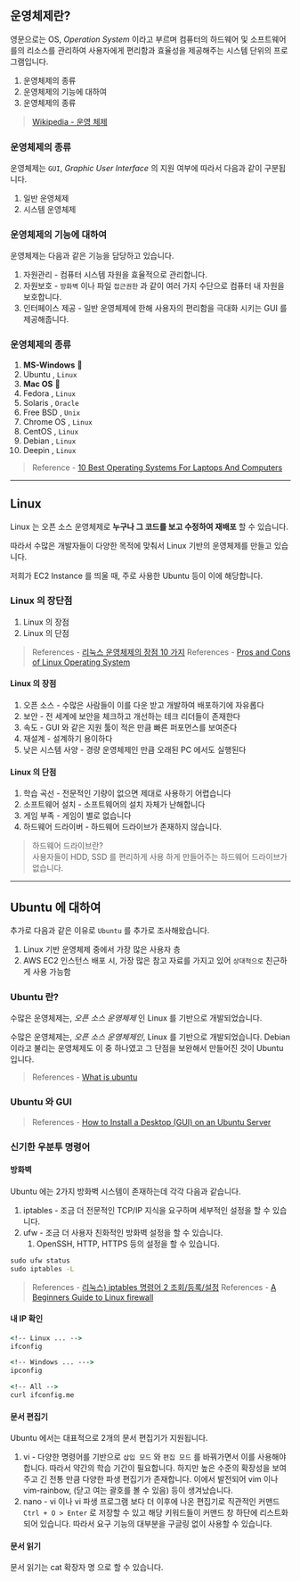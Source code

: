 ## 운영체제란?

영문으로는 OS, _Operation System_ 이라고 부르며 컴퓨터의 하드웨어 및 소프트웨어를의 리소스를 관리하여 사용자에게 편리함과 효율성을 제공해주는 시스템 단위의 프로그램입니다.

1. 운영체제의 종류
2. 운영체제의 기능에 대하여
3. 운영체제의 종류

> [Wikipedia - 운영 체제](https://en.wikipedia.org/wiki/Operating_system)

### 운영체제의 종류

운영체제는 `GUI`, _Graphic User Interface_ 의 지원 여부에 따라서 다음과 같이 구분됩니다.

1.  일반 운영체제
2.  시스템 운영체제

### 운영체제의 기능에 대하여

운영체제는 다음과 같은 기능을 담당하고 있습니다.

1. 자원관리 - 컴퓨터 시스템 자원을 효율적으로 관리합니다.
2. 자원보호 - `방화벽` 이나 파일 `접근권한` 과 같이 여러 가지 수단으로 컴퓨터 내 자원을 보호합니다.
3. 인터페이스 제공 - 일반 운영체제에 한해 사용자의 편리함을 극대화 시키는 GUI 를 제공해줍니다.

### 운영체제의 종류

1. **MS-Windows** 🎈
2. Ubuntu , `Linux`
3. **Mac OS** 🎈
4. Fedora , `Linux`
5. Solaris , `Oracle`
6. Free BSD , `Unix`
7. Chrome OS , `Linux`
8. CentOS , `Linux`
9. Debian , `Linux`
10. Deepin , `Linux`

> Reference - [10 Best Operating Systems For Laptops And Computers](https://www.softwaretestinghelp.com/best-operating-systems/)

<hr>

## Linux

Linux 는 오픈 소스 운영체제로 **누구나 그 코드를 보고 수정하여 재배포** 할 수 있습니다.

따라서 수많은 개발자들이 다양한 목적에 맞춰서 Linux 기반의 운영체제를 만들고 있습니다.

저희가 EC2 Instance 를 띄울 때, 주로 사용한 Ubuntu 등이 이에 해당합니다.

### Linux 의 장단점

1. Linux 의 장점
2. Linux 의 단점

> References - [리눅스 운영체제의 장점 10 가지](https://i-hate-advertisement-post.tistory.com/175)
> References - [Pros and Cons of Linux Operating System](https://honestproscons.com/pros-and-cons-of-linux-operating-system/)

#### Linux 의 장점

1. 오픈 소스 - 수많은 사람들이 이를 다운 받고 개발하여 배포하기에 자유롭다
2. 보안 - 전 세계에 보안을 체크하고 개선하는 테크 리더들이 존재한다
3. 속도 - GUI 와 같은 지원 툴이 적은 만큼 빠른 퍼포먼스를 보여준다
4. 재설계 - 설계하기 용이하다
5. 낮은 시스템 사양 - 경량 운영체제인 만큼 오래된 PC 에서도 실행된다


#### Linux 의 단점

1. 학습 곡선 - 전문적인 기량이 없으면 제대로 사용하기 어렵습니다
2. 소프트웨어 설치 - 소프트웨어의 설치 자체가 난해합니다
3. 게임 부족 - 게임이 별로 없습니다
4. 하드웨어 드라이버 - 하드웨어 드라이브가 존재하지 않습니다.

> 하드웨어 드라이브란? <br>
> 사용자들이 HDD, SSD 를 편리하게 사용 하게 만들어주는 하드웨어 드라이브가 없습니다.

<hr>

## Ubuntu 에 대하여

추가로 다음과 같은 이유로 `Ubuntu` 를 추가로 조사해왔습니다.

1. Linux 기반 운영체제 중에서 가장 많은 사용자 층
2. AWS EC2 인스턴스 배포 시, 가장 많은 참고 자료를 가지고 있어 `상대적으로` 친근하게 사용 가능함

### Ubuntu 란?

수많은 운영체제는, _오픈 소스 운영체제_ 인 Linux 를 기반으로 개발되었습니다.

수많은 운영체제는, _오픈 소스 운영체제인_, Linux 를 기반으로 개발되었습니다.
Debian 이라고 불리는 운영체제도 이 중 하나였고 그 단점을 보완해서 만들어진 것이 Ubuntu 입니다.

> References - [What is ubuntu](https://www.howtogeek.com/763775/what-is-ubuntu/)

### Ubuntu 와 GUI

> References - [How to Install a Desktop (GUI) on an Ubuntu Server](https://phoenixnap.com/kb/how-to-install-a-gui-on-ubuntu#:~:text=GNOME%20is%20the%20default%20GUI,one%20of%20these%20desktop%20environments.)

### 신기한 우분투 명령어

#### 방화벽

Ubuntu 에는 2가지 방화벽 시스템이 존재하는데 각각 다음과 같습니다.

1. iptables - 조금 더 전문적인 TCP/IP 지식을 요구하며 세부적인 설정을 할 수 있습니다.
2. ufw - 조금 더 사용자 친화적인 방화벽 설정을 할 수 있습니다.
    1. OpenSSH, HTTP, HTTPS 등의 설정을 할 수 있습니다.

```cmd
sudo ufw status
sudo iptables -L
```

> References - [리눅스) iptables 명령어 2 조회/등록/설정](https://base-on.tistory.com/380)
> References - [A Beginners Guide to Linux firewall](https://www.safe.security/assets/img/research-paper/pdf/A%20Beginners%20Guide%20to%20Linux%20firewall.pdf)

#### 내 IP 확인

```cmd
<!-- Linux ... -->
ifconfig

<!-- Windows ... --->
ipconfig

<!-- All -->
curl ifconfig.me
```

#### 문서 편집기

Ubuntu 에서는 대표적으로 2개의 문서 편집기가 지원됩니다.

1. vi - 다양한 명령어를 기반으로 `삽입 모드` 와 `편집 모드` 를 바꿔가면서 이를 사용해야 합니다. 따라서 약간의 학습 기간이 필요합니다.
    하지만 높은 수준의 확장성을 보여주고 긴 전통 만큼 다양한 파생 편집기가 존재합니다.
    이에서 발전되어 vim 이나 vim-rainbow, (닫고 여는 괄호를 볼 수 있음) 등이 생겨났습니다.
2. nano - vi 이나 vi 파생 프로그램 보다 더 이후에 나온 편집기로 직관적인 커맨드 `Ctrl + O > Enter` 로 저장할 수 있고 해당 키워드들이 커맨드 창 하단에 리스트화 되어 있습니다. 따라서 요구 기능의 대부분을 구글링 없이 사용할 수 있습니다.

#### 문서 읽기

문서 읽기는 cat 확장자 명 으로 할 수 있습니다.


